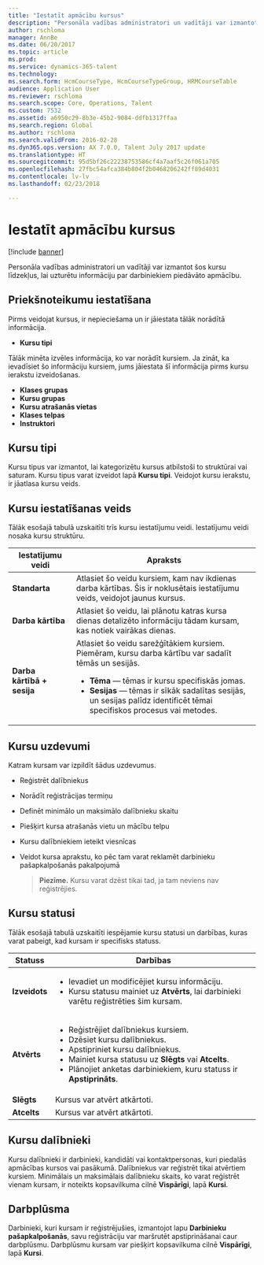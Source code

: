 ```yaml
---
title: "Iestatīt apmācību kursus"
description: "Personāla vadības administratori un vadītāji var izmantot šos kursu līdzekļus, lai uzturētu informāciju par darbiniekiem piedāvāto apmācību."
author: rschloma
manager: AnnBe
ms.date: 06/20/2017
ms.topic: article
ms.prod: 
ms.service: dynamics-365-talent
ms.technology: 
ms.search.form: HcmCourseType, HcmCourseTypeGroup, HRMCourseTable
audience: Application User
ms.reviewer: rschloma
ms.search.scope: Core, Operations, Talent
ms.custom: 7532
ms.assetid: a6950c29-8b3e-45b2-9084-ddfb1317ffaa
ms.search.region: Global
ms.author: rschloma
ms.search.validFrom: 2016-02-28
ms.dyn365.ops.version: AX 7.0.0, Talent July 2017 update
ms.translationtype: HT
ms.sourcegitcommit: 95d5bf26c22238753586cf4a7aaf5c26f061a705
ms.openlocfilehash: 27fbc54afca384b804f2b0468206242ff89d4031
ms.contentlocale: lv-lv
ms.lasthandoff: 02/23/2018

---
```


# <a name="set-up-training-courses"></a>Iestatīt apmācību kursus

[!include [banner](includes/banner.md)]

Personāla vadības administratori un vadītāji var izmantot šos kursu līdzekļus, lai uzturētu informāciju par darbiniekiem piedāvāto apmācību.

 <a name="set-up-prerequisites"></a>Priekšnoteikumu iestatīšana
---------------------

Pirms veidojat kursus, ir nepieciešama un ir jāiestata tālāk norādītā informācija.
-   **Kursu tipi**

Tālāk minēta izvēles informācija, ko var norādīt kursiem. Ja zināt, ka ievadīsiet šo informāciju kursiem, jums jāiestata šī informācija pirms kursu ierakstu izveidošanas.
-   **Klases grupas**
-   **Kursu grupas**
-   **Kursu atrašanās vietas**
-   **Klases telpas**
-   **Instruktori**

## <a name="course-types"></a>Kursu tipi
Kursu tipus var izmantot, lai kategorizētu kursus atbilstoši to struktūrai vai saturam. Kursu tipus varat izveidot lapā **Kursu tipi**. Veidojot kursu ierakstu, ir jāatlasa kursu veids.

## <a name="course-setup-type"></a>Kursu iestatīšanas veids
Tālāk esošajā tabulā uzskaitīti trīs kursu iestatījumu veidi. Iestatījumu veidi nosaka kursu struktūru.

<table>
<thead>
<tr class="header">
<th>Iestatījumu veidi</th>
<th>Apraksts</th>
</tr>
</thead>
<tbody>
<tr class="odd">
<td><strong>Standarta</strong></td>
<td>Atlasiet šo veidu kursiem, kam nav ikdienas darba kārtības. Šis ir noklusētais iestatījumu veids, veidojot jaunus kursus.</td>
</tr>
<tr class="even">
<td><strong>Darba kārtība</strong></td>
<td>Atlasiet šo veidu, lai plānotu katras kursa dienas detalizēto informāciju tādam kursam, kas notiek vairākas dienas.</td>
</tr>
<tr class="odd">
<td><strong>Darba kārtībā + sesija</strong></td>
<td>Atlasiet šo veidu sarežģītākiem kursiem. Piemēram, kursu darba kārtību var sadalīt tēmās un sesijās.
<ul>
<li><strong>Tēma</strong> — tēmas ir kursu specifiskās jomas.</li>
<li><strong>Sesijas</strong> — tēmas ir sīkāk sadalītas sesijās, un sesijas palīdz identificēt tēmai specifiskos procesus vai metodes.</li>
</ul></td>
</tr>
</tbody>
</table>

## <a name="course-tasks"></a>Kursu uzdevumi
Katram kursam var izpildīt šādus uzdevumus.
- Reģistrēt dalībniekus
- Norādīt reģistrācijas termiņu
- Definēt minimālo un maksimālo dalībnieku skaitu
- Piešķirt kursa atrašanās vietu un mācību telpu
- Kursu dalībniekiem ieteikt viesnīcas
- Veidot kursa aprakstu, ko pēc tam varat reklamēt darbinieku pašapkalpošanās pakalpojumā

  >**Piezīme.** Kursu varat dzēst tikai tad, ja tam neviens nav reģistrējies. 

## <a name="course-statuses"></a>Kursu statusi
Tālāk esošajā tabulā uzskaitīti iespējamie kursu statusi un darbības, kuras varat pabeigt, kad kursam ir specifisks statuss.

<table>
<thead>
<tr class="header">
<th>Statuss</th>
<th>Darbības</th>
</tr>
</thead>
<tbody>
<tr class="odd">
<td><strong>Izveidots</strong></td>
<td><ul>
<li>Ievadiet un modificējiet kursu informāciju.</li>
<li>Kursu statusu mainiet uz <strong>Atvērts</strong>, lai darbinieki varētu reģistrēties šim kursam.</li>
</ul></td>
</tr>
<tr class="even">
<td><strong>Atvērts</strong></td>
<td><ul>
<li>Reģistrējiet dalībniekus kursiem.</li>
<li>Dzēsiet kursu dalībniekus.</li>
<li>Apstipriniet kursu dalībniekus.</li>
<li>Mainiet kursa statusu uz <strong>Slēgts</strong> vai <strong>Atcelts</strong>.</li>
<li>Plānojiet anketas darbiniekiem, kuru statuss ir <strong>Apstiprināts</strong>.</li>
</ul></td>
</tr>
<tr class="odd">
<td><strong>Slēgts</strong></td>
<td>Kursus var atvērt atkārtoti.</td>
</tr>
<tr class="even">
<td><strong>Atcelts</strong></td>
<td>Kursus var atvērt atkārtoti.</td>
</tr>
</tbody>
</table>

## <a name="course-participants"></a>Kursu dalībnieki
Kursu dalībnieki ir darbinieki, kandidāti vai kontaktpersonas, kuri piedalās apmācības kursos vai pasākumā. Dalībniekus var reģistrēt tikai atvērtiem kursiem. Minimālais un maksimālais dalībnieku skaits, ko varat reģistrēt vienam kursam, ir noteikts kopsavilkuma cilnē **Vispārīgi**, lapā **Kursi**.

<a name="workflow"></a>Darbplūsma
--------

Darbinieki, kuri kursam ir reģistrējušies, izmantojot lapu **Darbinieku pašapkalpošanās**, savu reģistrāciju var maršrutēt apstiprināšanai caur darbplūsmu.  Darbplūsmu kursam var piešķirt kopsavilkuma cilnē **Vispārīgi**, lapā **Kursi**.






